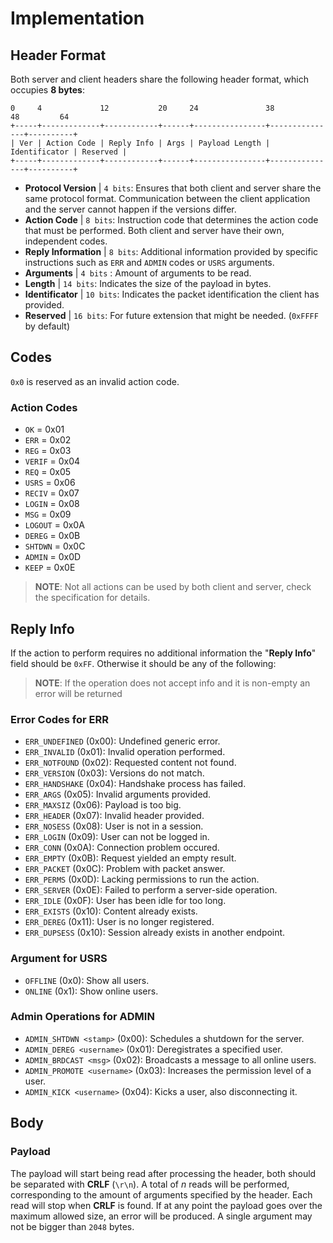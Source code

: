 # Implementation
## Header Format
Both server and client headers share the following header format, which occupies **8 bytes**:

    0     4             12           20     24               38              48         64
    +-----+-------------+------------+------+----------------+---------------+----------+
    | Ver | Action Code | Reply Info | Args | Payload Length | Identificator | Reserved |
    +-----+-------------+------------+------+----------------+---------------+----------+

- **Protocol Version** | `4 bits`: Ensures that both client and server share the same protocol format. Communication between the client application and the server cannot happen if the versions differ.
- **Action Code** | `8 bits`: Instruction code that determines the action code that must be performed. Both client and server have their own, independent codes.
- **Reply Information** | `8 bits`: Additional information provided by specific instructions such as `ERR` and `ADMIN` codes or `USRS` arguments.
- **Arguments** | `4 bits` : Amount of arguments to be read.
- **Length** | `14 bits`: Indicates the size of the payload in bytes.
- **Identificator** | `10 bits`: Indicates the packet identification the client has provided.
- **Reserved** | `16 bits`: For future extension that might be needed. (`0xFFFF` by default)

## Codes
`0x0` is reserved as an invalid action code.

### Action Codes
- `OK` = 0x01
- `ERR` = 0x02
- `REG` = 0x03
- `VERIF` = 0x04
- `REQ` = 0x05
- `USRS` = 0x06
- `RECIV` = 0x07
- `LOGIN` = 0x08
- `MSG` = 0x09
- `LOGOUT` = 0x0A
- `DEREG` = 0x0B
- `SHTDWN` = 0x0C
- `ADMIN` = 0x0D
- `KEEP` = 0x0E

> **NOTE**: Not all actions can be used by both client and server, check the specification for details.

## Reply Info

If the action to perform requires no additional information the "**Reply Info**" field should be `0xFF`. Otherwise it should be any of the following:

> **NOTE**: If the operation does not accept info and it is non-empty an error will be returned

### Error Codes for ERR
- `ERR_UNDEFINED` (0x00): Undefined generic error.
- `ERR_INVALID` (0x01): Invalid operation performed.
- `ERR_NOTFOUND` (0x02): Requested content not found.
- `ERR_VERSION` (0x03): Versions do not match.
- `ERR_HANDSHAKE` (0x04): Handshake process has failed.
- `ERR_ARGS` (0x05): Invalid arguments provided.
- `ERR_MAXSIZ` (0x06): Payload is too big.
- `ERR_HEADER` (0x07): Invalid header provided.
- `ERR_NOSESS` (0x08): User is not in a session.
- `ERR_LOGIN` (0x09): User can not be logged in.
- `ERR_CONN` (0x0A): Connection problem occured.
- `ERR_EMPTY` (0x0B): Request yielded an empty result.
- `ERR_PACKET` (0x0C): Problem with packet answer.
- `ERR_PERMS` (0x0D): Lacking permissions to run the action.
- `ERR_SERVER` (0x0E): Failed to perform a server-side operation.
- `ERR_IDLE` (0x0F): User has been idle for too long.
- `ERR_EXISTS` (0x10): Content already exists.
- `ERR_DEREG` (0x11): User is no longer registered.
- `ERR_DUPSESS` (0x10): Session already exists in another endpoint.

### Argument for USRS
- `OFFLINE` (0x0): Show all users.
- `ONLINE` (0x1): Show online users.

### Admin Operations for ADMIN
- `ADMIN_SHTDWN <stamp>` (0x00): Schedules a shutdown for the server.
- `ADMIN_DEREG <username>` (0x01): Deregistrates a specified user.
- `ADMIN_BRDCAST <msg>` (0x02): Broadcasts a message to all online users.
- `ADMIN_PROMOTE <username>` (0x03): Increases the permission level of a user.
- `ADMIN_KICK <username>` (0x04): Kicks a user, also disconnecting it.

## Body

### Payload
The payload will start being read after processing the header, both should be separated with **CRLF** (`\r\n`). A total of *n* reads will be performed, corresponding to the amount of arguments specified by the header. Each read will stop when **CRLF** is found. If at any point the payload goes over the maximum allowed size, an error will be produced. A single argument may not be bigger than `2048` bytes.